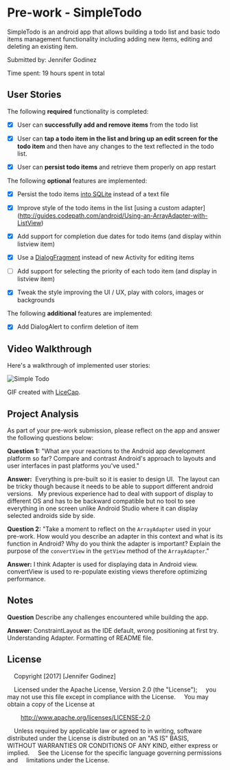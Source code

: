 # Pre-work - SimpleTodo

SimpleTodo is an android app that allows building a todo list and basic todo items management functionality including adding new items, editing and deleting an existing item.

Submitted by: Jennifer Godinez

Time spent: 19 hours spent in total

## User Stories

The following **required** functionality is completed:

*[x] User can **successfully add and remove items** from the todo list

*[x] User can **tap a todo item in the list and bring up an edit screen for the todo item** and then have any changes to the text reflected in the todo list.

*[x] User can **persist todo items** and retrieve them properly on app restart

The following **optional** features are implemented:

*[x] Persist the todo items [into SQLite](http://guides.codepath.com/android/Persisting-Data-to-the-Device#sqlite) instead of a text file

*[x] Improve style of the todo items in the list [using a custom adapter] (http://guides.codepath.com/android/Using-an-ArrayAdapter-with-ListView)

*[x] Add support for completion due dates for todo items (and display within listview item)

*[x] Use a [DialogFragment](http://guides.codepath.com/android/Using-DialogFragment) instead of new Activity for editing items

*[ ] Add support for selecting the priority of each todo item (and display in listview item)

*[x] Tweak the style improving the UI / UX, play with colors, images or backgrounds

The following **additional** features are implemented:

*[x] Add DialogAlert to confirm deletion of item

## Video Walkthrough

Here's a walkthrough of implemented user stories:

![Simple Todo](http://imgur.com/n7JQgkk.gif "Jennifer's Simple Todo")

GIF created with [LiceCap](http://www.cockos.com/licecap/).

## Project Analysis

As part of your pre-work submission, please reflect on the app and answer the following questions below:

**Question 1:** "What are your reactions to the Android app development platform so far? Compare and contrast Android's approach to layouts and user interfaces in past platforms you've used."

**Answer:** 
Everything is pre-built so it is easier to design UI.  The layout can be tricky though because it needs to be able to support different android versions.   My previous experience had to deal with support of display to different OS and has to be backward compatible but no tool to see everything in one screen unlike Android Studio where it can display selected androids side by side.


**Question 2:** "Take a moment to reflect on the `ArrayAdapter` used in your pre-work. How would you describe an adapter in this context and what is its function in Android? Why do you think the adapter is important? Explain the purpose of the `convertView` in the `getView` method of the `ArrayAdapter`."

**Answer:**
I think Adapter is used for displaying data in Android view.  convertView is used to re-populate existing views therefore optimizing performance.

## Notes

**Question** Describe any challenges encountered while building the app.

**Answer:**
ConstraintLayout as the IDE default, wrong positioning at first try.   Understanding Adapter. Formatting of README file.

## License

    Copyright [2017] [Jennifer Godinez]

    Licensed under the Apache License, Version 2.0 (the "License");
    you may not use this file except in compliance with the License.
    You may obtain a copy of the License at

        http://www.apache.org/licenses/LICENSE-2.0

    Unless required by applicable law or agreed to in writing, software
    distributed under the License is distributed on an "AS IS" BASIS,
    WITHOUT WARRANTIES OR CONDITIONS OF ANY KIND, either express or implied.
    See the License for the specific language governing permissions and
    limitations under the License.





